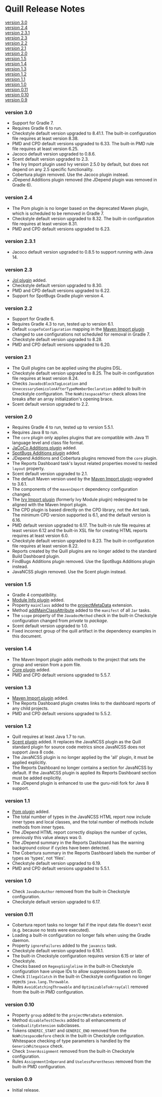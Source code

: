 # Quill Release Notes

[version 3.0](#version-30)  
[version 2.4](#version-24)  
[version 2.3.1](#version-231)  
[version 2.3](#version-23)  
[version 2.2](#version-22)  
[version 2.1](#version-21)  
[version 2.0](#version-20)  
[version 1.5](#version-15)  
[version 1.4](#version-14)  
[version 1.3](#version-13)  
[version 1.2](#version-12)  
[version 1.1](#version-11)  
[version 1.0](#version-10)  
[version 0.11](#version-011)  
[version 0.10](#version-010)  
[version 0.9](#version-09)


### version 3.0

* Support for Gradle 7.
* Requires Gradle 6 to run.
* Checkstyle default version upgraded to 8.41.1. The built-in configuration file requires at least
  version 8.38.
* PMD and CPD default versions upgraded to 6.33. The built-in PMD rule file requires at least
  version 6.25.
* Jacoco default version upgraded to 0.8.6.
* Scent default version upgraded to 2.3.
* The Ivy Import plugin used Ivy version 2.5.0 by default, but does not depend on any 2.5 specific
  functionality.
* Cobertura plugin removed. Use the Jacoco plugin instead.
* JDepend Additions plugin removed (the JDepend plugin was removed in Gradle 6).


### version 2.4

* The Pom plugin is no longer based on the deprecated Maven plugin, which is scheduled to be removed
  in Gradle 7.
* Checkstyle default version upgraded to 8.32. The built-in configuration file requires at least
  version 8.31.
* PMD and CPD default versions upgraded to 6.23.


### version 2.3.1

* Jacoco default version upgraded to 0.8.5 to support running with Java 14.


### version 2.3

* [Jol plugin](./README.md#jol-plugin) added.
* Checkstyle default version upgraded to 8.30.
* PMD and CPD default versions upgraded to 6.22.
* Support for SpotBugs Gradle plugin version 4.


### version 2.2

* Support for Gradle 6.
* Requires Gradle 4.3 to run, tested up to version 6.1.
* Default `scopeToConfiguration` mapping in the
  [Maven Import plugin](./README.md#maven-import-plugin) changed to use configurations not scheduled
  for removal in Gradle 7.
* Checkstyle default version upgraded to 8.28.
* PMD and CPD default versions upgraded to 6.20.


### version 2.1

* The Quill plugins can be applied using the plugins DSL.
* Checkstyle default version upgraded to 8.25. The built-in configuration file requires at least
  version 8.24.
* Checks `JavadocBlockTagLocation` and `UnnecessarySemicolonAfterTypeMemberDeclaration` added to
  built-in Checkstyle configuration. The `NoWhitespaceAfter` check allows line breaks after an array
  initialization's opening brace.
* Scent default version upgraded to 2.2.


### version 2.0

* Requires Gradle 4 to run, tested up to version 5.5.1.
* Requires Java 8 to run. 
* The `core` plugin only applies plugins that are compatible with Java 11 language level and class
  file format.
* [JaCoCo Additions plugin](./README.md#jacoco-additions-plugin) added.
* [SpotBugs Additions plugin](./README.md#spotbugs-additions-plugin) added.
* JDepend Additions and Cobertura plugins removed from the `core` plugin.
* The Reports Dashboard task's layout related properties moved to nested `layout` property.
* Scent default version upgraded to 2.1.
* The default Maven version used by the [Maven Import plugin](./README.md#maven-import-plugin)
  upgraded to 3.6.1.
* The components of the `mavenImport` dependency configuration changed.  
* The [Ivy Import plugin](./README.md#ivy-import-plugin) (formerly Ivy Module plugin) redesigned to
  be aligned with the Maven Import plugin.
* The CPD plugin is based directly on the CPD library, not the Ant task. The minimum CPD version
  supported is 6.1, and the default version is 6.16.
* PMD default version upgraded to 6.17. The built-in rule file requires at least version 6.12 and
  the built-in XSL file for creating HTML reports requires at least version 6.0.
* Checkstyle default version upgraded to 8.23. The built-in configuration file requires at least
  version 8.22.
* Reports created by the Quill plugins are no longer added to the standard Build Dashboard plugin.  
* FindBugs Additions plugin removed. Use the SpotBugs Additions plugin instead.
* JavaNCSS plugin removed. Use the Scent plugin instead.

### version 1.5

* Gradle 4 compatibility.
* [Module Info plugin](./README.md#module-info-plugin) added.
* Property `mainClass` added to the [projectMetaData](./README.md#the-projectmetadata-extension) extension.
* Method [addMainClassAttribute](./README.md#main-class-attribute) added to the `manifest` of all `Jar` tasks.
* The `scope` property of the `JavadocMethod` check in the built-in Checkstyle configuration
changed from _private_ to  _package_.
* Scent default version upgraded to 1.0.
* Fixed incorrect group of the quill artifact in the dependency examples in this document.

### version 1.4

* The Maven Import plugin adds methods to the project that sets the group and version from a pom
  file.
* [Core plugin](./README.md#general-usage) added.
* PMD and CPD default versions upgraded to 5.5.7.

### version 1.3

* [Maven Import plugin](./README.md#maven-import-plugin) added.
* The Reports Dashboard plugin creates links to the dashboard reports of any child projects.
* PMD and CPD default versions upgraded to 5.5.2.

### version 1.2

* Quill requires at least Java 1.7 to run.
* [Scent plugin](./README.md#scent-plugin) added. It replaces the JavaNCSS plugin as the Quill standard plugin
for source code metrics since JavaNCSS does not support Java 8 code.
* The JavaNCSS plugin is no longer applied by the 'all' plugin, it must be applied explicitly.
* The Reports Dashboard no longer contains a section for JavaNCSS by default. If the JavaNCSS plugin
is applied its Reports Dashboard section must be added explicitly.
* The JDepend plugin is enhanced to use the guru-nidi fork for Java 8 support.

### version 1.1

* [Pom plugin](./README.md#pom-plugin) added.
* The total number of types in the JavaNCSS HTML report now include inner types and local classes,
  and the total number of methods include methods from inner types.
* The JDepend HTML report correctly displays the number of cycles, previously this value always was 0.
* The JDepend summary in the Reports Dashboard has the warning background colour if cycles have been
  detected.
* The Cobertura summary in the Reports Dashboard labels the number of types as 'types', not 'files'.
* Checkstyle default version upgraded to 6.19.
* PMD and CPD default versions upgraded to 5.5.1.

### version 1.0

* Check `JavaDocAuthor` removed from the built-in Checkstyle configuration.
* Checkstyle default version upgraded to 6.17.

### version 0.11

* Cobertura report tasks no longer fail if the input data file doesn't exist (e.g. because no tests
  were executed).
* Loading a built-in configuration no longer fails when using the Gradle daemon.
* Property `ignoreFailures` added to the `javancss` task.
* Checkstyle default version upgraded to 6.16.1.
* The built-in Checkstyle configuration requires version 6.15 or later of Checkstyle.
* Checks based on `RegexpSingleline` in the built-in Checkstyle configuration have unique IDs to
  allow suppressions based on ID.
* Check `IllegalCatch` in the built-in Checkstyle configuration no longer rejects
 `java.lang.Throwable`.
* Rules `AvoidCatchingThrowable` and `OptimizableToArrayCall` removed from the built-in PMD
  configuration.

### version 0.10

* Property `group` added to the `projectMetaData` extension.
* Method `disableTestChecks` added to all enhancements of `CodeQualityExtension` subclasses.
* Tokens `GENERIC_START` and `GENERIC_END` removed from the `NoWhitespaceBefore` check in
  the built-in Checkstyle configuration. Whitespace checking of type parameters is handled by the
  `GenericWhitespace` check.
* Check `InnerAssignment` removed from the built-in Checkstyle configuration.
* Rules `AssignmentInOperand` and `UselessParentheses` removed from the built-in PMD configuration.

### version 0.9

* Initial release.
